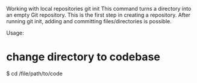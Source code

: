 Working with local repositories
git init
This command turns a directory into an empty Git repository. This is the first step in creating a repository. After running git init, adding and committing files/directories is possible.

Usage:

# change directory to codebase
$ cd /file/path/to/code
